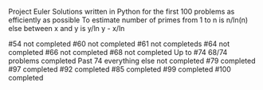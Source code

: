 Project Euler
 Solutions written in Python for the first 100 problems as efficiently as possible
 To estimate number of primes from 1 to n is n/ln(n) else between x and y is y/ln y - x/ln

#54 not completed
#60 not completed
#61 not completeds
#64 not completed
#66 not completed
#68 not completed
Up to #74 68/74 problems completed
Past 74 everything else not completed
#79 completed
#97 completed
#92 completed
#85 completed
#99 completed
#100 completed